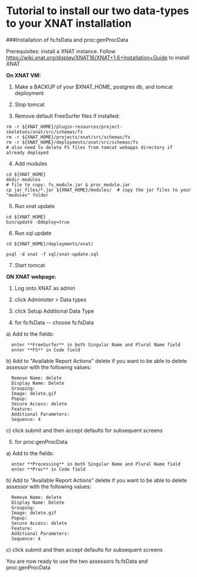 Tutorial to install our two data-types to your XNAT installation
===

###Installation of fs:fsData and proc:genProcData 

Prerequisites: install a XNAT instance.
  Follow https://wiki.xnat.org/display/XNAT16/XNAT+1.6+Installation+Guide to install XNAT

**On XNAT VM:**

  1) Make a BACKUP of your $XNAT_HOME, postgres db, and tomcat deployment

  2) Stop tomcat

  3) Remove default FreeSurfer files if installed:

    rm -r ${XNAT_HOME}/plugin-resources/project-skeletons/xnat/src/schemas/fs
    rm -r ${XNAT_HOME}/projects/xnat/src/schemas/fs
    rm -r ${XNAT_HOME}/deployments/xnat/src/schemas/fs
    # also need to delete FS files from tomcat webapps directory if already deployed
  
  4) Add modules

    cd ${XNAT_HOME}
    mkdir modules
    # file to copy: fs_module.jar & proc_module.jar
    cp jar_files/*.jar ${XNAT_HOME}/modules/  # copy the jar files to your "modules" folder
  
  5) Run xnat update

    cd ${XNAT_HOME}
    bin/update -Ddeploy=true

  6) Run sql update

    cd ${XNAT_HOME}/deployments/xnat/

    psql -d xnat -f sql/xnat-update.sql

  7) Start tomcat

**ON XNAT webpage:**

  1) Log onto XNAT as admin

  2) click Administer > Data types

  3) click Setup Additional Data Type

  4) for fs:fsData -- choose fs:fsData

   a) Add to the fields:

      enter **FreeSurfer** in both Singular Name and Plural Name field
      enter **FS** in Code field

   b) Add to "Available Report Actions" delete if you want to be able to delete assessor with the following values:

      Remove Name: delete
      Display Name: Delete
      Grouping: 
      Image: delete.gif
      Popup: 
      Secure Access: delete
      Feature:
      Additional Parameters:
      Sequence: 4

   c) click submit and then accept defaults for subsequent screens

  5) for proc:genProcData

   a) Add to the fields:

      enter **Processing** in both Singular Name and Plural Name field
      enter **Proc** in Code field

   b) Add to "Available Report Actions" delete if you want to be able to delete assessor with the following values:

      Remove Name: delete
      Display Name: Delete
      Grouping: 
      Image: delete.gif
      Popup: 
      Secure Access: delete
      Feature:
      Additional Parameters:
      Sequence: 4

   c) click submit and then accept defaults for subsequent screens

You are now ready to use the two assessors fs:fsData and proc:genProcData
